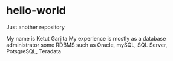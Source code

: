 # hello-world
Just another repository

My name is Ketut Garjita
My experience is mostly as a database administrator some RDBMS such as Oracle, mySQL, SQL Server, PotsgreSQL, Teradata
